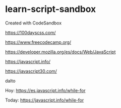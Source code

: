 # learn-script-sandbox

Created with CodeSandbox

https://100dayscss.com/

https://www.freecodecamp.org/

https://developer.mozilla.org/es/docs/Web/JavaScript

https://javascript.info/

https://javascript30.com/

dalto

Hoy: https://es.javascript.info/while-for

Today: https://javascript.info/while-for
